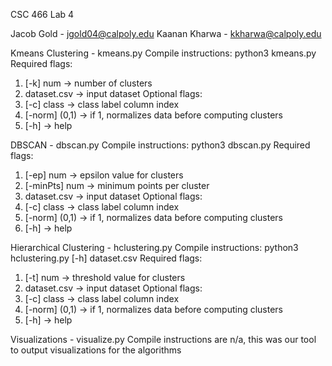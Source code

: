 CSC 466
Lab 4

Jacob Gold - jgold04@calpoly.edu
Kaanan Kharwa - kkharwa@calpoly.edu 

Kmeans Clustering - kmeans.py
Compile instructions:
python3 kmeans.py
Required flags:
1. [-k] num -> number of clusters
2. dataset.csv -> input dataset
Optional flags:
1. [-c] class -> class label column index
2. [-norm] (0,1) -> if 1, normalizes data before computing clusters
3. [-h] -> help

DBSCAN - dbscan.py
Compile instructions:
python3 dbscan.py
Required flags:
1. [-ep] num -> epsilon value for clusters
2. [-minPts] num -> minimum points per cluster
3. dataset.csv -> input dataset
Optional flags:
1. [-c] class -> class label column index
2. [-norm] (0,1) -> if 1, normalizes data before computing clusters
3. [-h] -> help

Hierarchical Clustering - hclustering.py
Compile instructions:
python3 hclustering.py [-h] dataset.csv 
Required flags:
1. [-t] num -> threshold value for clusters
2. dataset.csv -> input dataset
Optional flags:
1. [-c] class -> class label column index
2. [-norm] (0,1) -> if 1, normalizes data before computing clusters
3. [-h] -> help

Visualizations - visualize.py
Compile instructions are n/a, this was our tool to output visualizations for the algorithms
